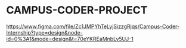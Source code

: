 # CAMPUS-CODER-PROJECT



https://www.figma.com/file/Zc1JMPYhTeLyjSizzgRjqs/Campus-Coder-Internship?type=design&node-id=0%3A1&mode=design&t=70eYKREaMnbLv5UJ-1
